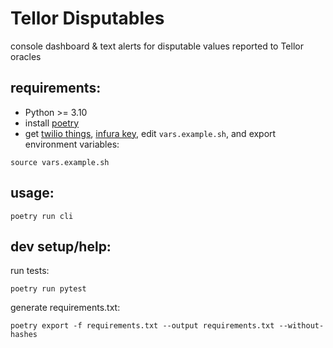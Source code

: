 # Tellor Disputables
console dashboard & text alerts for disputable values reported to Tellor oracles

## requirements:
- Python >= 3.10
- install [poetry](https://github.com/python-poetry/poetry)
- get [twilio things](https://www.twilio.com/docs/sms/quickstart/python), [infura key](https://infura.io), edit `vars.example.sh`, and export environment variables:
```
source vars.example.sh
```

## usage:
```
poetry run cli
```

## dev setup/help:
run tests:
```
poetry run pytest
```
generate requirements.txt:
```
poetry export -f requirements.txt --output requirements.txt --without-hashes
```
